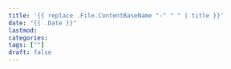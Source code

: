 ```yaml
---
title: '{{ replace .File.ContentBaseName "-" " " | title }}'
date: "{{ .Date }}"
lastmod:
categories:
tags: [""]
draft: false
---
```

